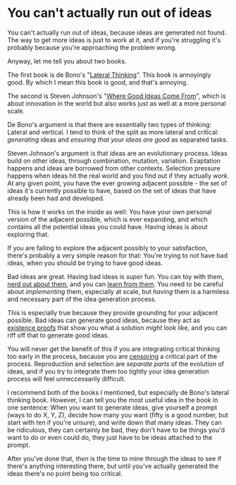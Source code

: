 # You can't actually run out of ideas

You can't actually run out of ideas, because ideas are generated not found.
The way to get more ideas is just to work at it, and if you're struggling it's probably because you're approaching the problem wrong.

Anyway, let me tell you about two books.

The first book is de Bono's "[Lateral Thinking](https://amzn.to/38y5E3H)". This book is annoyingly good. By which I mean this book is good, and that's annoying.

The second is Steven Johnson's "[Where Good Ideas Come From](https://amzn.to/2TvxGIV)", which is about innovation in the world but also works just as well at a more personal scale.

De Bono's argument is that there are essentially two types of thinking: Lateral and vertical. I tend to think of the split as more lateral and critical: *generating* ideas and *ensuring that your ideas are good* as separated tasks.

Steven Johnson's argument is that ideas are an evolutionary process.
Ideas build on other ideas, through combination, mutation, variation.
Exaptation happens and ideas are borrowed from other contexts.
Selection pressure happens when ideas hit the real world and you find out if they actually *work*.
At any given point, you have the ever growing adjacent possible - the set of ideas it's currently possible to have, based on the set of ideas that have already been had and developed.

This is how it works on the inside as well: You have your own personal version of the adjacent possible, which is ever expanding, and which contains all the potential ideas you could have.
Having ideas is about exploring that.

If you are failing to explore the adjacent possibly to your satisfaction, there's probably a very simple reason for that: You're trying to not have bad ideas, when you should be trying to have good ideas.

Bad ideas are great. Having bad ideas is *super* fun. You can toy with them, [nerd out about them](https://notebook.drmaciver.com/posts/2020-03-07-07:38.html), and you can [learn from them](https://notebook.drmaciver.com/posts/2020-02-26-16:07.html).
You need to be careful about *implementing* them, especially at scale, but *having* them is a harmless and necessary part of the idea generation process.

This is especially true because they provide grounding for your adjacent possible. Bad ideas can generate good ideas, because they act as [existence proofs](https://notebook.drmaciver.com/posts/2020-03-05-11:27.html) that show you what a solution *might* look like, and you can riff off that to generate good ideas.

You will never get the benefit of this if you are integrating critical thinking too early in the process, because you are [censoring](https://notebook.drmaciver.com/posts/2020-03-06-07:46.html) a critical part of the process.
Reproduction and selection are *separate parts* of the evolution of ideas, and if you try to integrate them too tightly your idea generation process will feel unneccessarily difficult.

I recommend both of the books I mentioned, but especially de Bono's lateral thinking book.
However, I can tell you the most useful idea in the book in one sentence:
When you want to generate ideas, give yourself a prompt (ways to do X, Y, Z), decide how many you want (fifty is a good number, but start with ten if you're unsure), and write down that many ideas. They can be ridiculous, they can certainly be bad, they don't have to be things you'd want to do or even could do, they just have to be ideas attached to the prompt.

After you've done that, *then* is the time to mine through the ideas to see if there's anything interesting there, but until you've actually generated the ideas there's no point being too critical.
